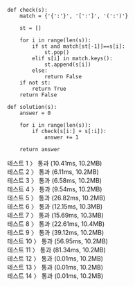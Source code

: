 ```
def check(s):
    match = {'{':'}', '[':']', '(':')'}

    st = []

    for i in range(len(s)):
        if st and match[st[-1]]==s[i]:
            st.pop()
        elif s[i] in match.keys():
            st.append(s[i])
        else:
            return False
    if not st:
        return True
    return False

def solution(s):
    answer = 0

    for i in range(len(s)):
        if check(s[i:] + s[:i]):
            answer += 1

    return answer

```
테스트 1 〉	통과 (10.41ms, 10.2MB)<br>
테스트 2 〉	통과 (6.11ms, 10.2MB)<br>
테스트 3 〉	통과 (6.58ms, 10.2MB)<br>
테스트 4 〉	통과 (9.54ms, 10.2MB)<br>
테스트 5 〉	통과 (26.82ms, 10.2MB)<br>
테스트 6 〉	통과 (12.15ms, 10.3MB)<br>
테스트 7 〉	통과 (15.69ms, 10.3MB)<br>
테스트 8 〉	통과 (22.61ms, 10.4MB)<br>
테스트 9 〉	통과 (39.12ms, 10.2MB)<br>
테스트 10 〉	통과 (56.95ms, 10.2MB)<br>
테스트 11 〉	통과 (81.34ms, 10.2MB)<br>
테스트 12 〉	통과 (0.01ms, 10.2MB)<br>
테스트 13 〉	통과 (0.01ms, 10.2MB)<br>
테스트 14 〉	통과 (0.01ms, 10.2MB)<br>
